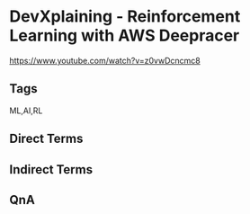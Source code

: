 # DevXplaining - Reinforcement Learning with AWS Deepracer
https://www.youtube.com/watch?v=z0vwDcncmc8

## Tags
ML,AI,RL

## Direct Terms
## Indirect Terms
## QnA